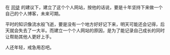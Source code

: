 在 [司徒](https://steward-fu.github.io/website/index.htm) 的建议下，建立了这个个人网站，按他的话说，要是十年坚持下来做一个自己的个人博客，未来可期。

平时的知识像流水般飞逝，要是没有一个地方好好记下来，明天可能还会记得，后天就会失去了一大半。而建立一个个人网站的原因，是为了能记录自己成长的同时让帮助其他人更好上手。

人还年轻，戒急用忍吧。
